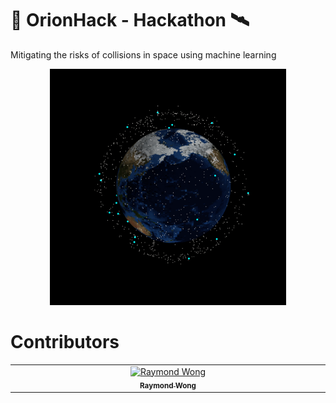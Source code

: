 # 🚀 OrionHack - Hackathon 🛰️
Mitigating the risks of collisions in space using machine learning

<p align="center">
  <img src="https://github.com/RaymondWKWong/OrionHack-Hackathon/blob/main/Outputs/Collision%20Risk.gif?raw=true" width="75%" />
</p>

 # Contributors

<table>
<tbody>
  <tr>
      <td align="center" valign="top" width="14.28%"><a href="https://github.com/RaymondWKWong"><img src="https://avatars.githubusercontent.com/u/90529699?v=4" width="100px;" alt="Raymond Wong"/><br /><sub><b>Raymond Wong</b></sub></a><br /><a href="https://github.com/RaymondWKWong"
    </tr>
  </tbody>
</table>
